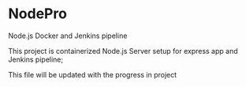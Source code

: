 # NodePro
Node.js Docker and Jenkins pipeline

This project is containerized Node.js Server setup for express app and Jenkins pipeline;

This file will be updated with the progress in project
